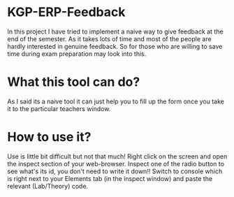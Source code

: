 # KGP-ERP-Feedback
In this project I have tried to implement a naive way to give feedback at the end of the semester. As it takes lots of time and most of the people are hardly interested in genuine feedback. So for those who are willing to save time during exam preparation may look into this.

# What this tool can do?
As I said its a naive tool it can just help you to fill up the form once you take it to the particular teachers window.

# How to use it?
Use is little bit difficult but not that much! Right click on the screen and open the inspect section of your web-browser.
Inspect one of the radio button to see what's its id, you don't need to write it down!!
Switch to console which is right next to your Elements tab (in the inspect window) and paste the relevant (Lab/Theory) code. 

